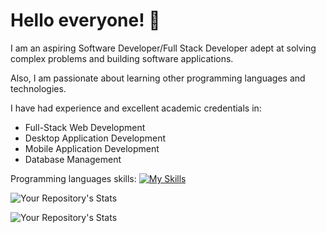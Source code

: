 # Hello everyone! 👋

<!--
**corpzbrideee02/corpzbrideee02** is a ✨ _special_ ✨ repository because its `README.md` (this file) appears on your GitHub profile.

Here are some ideas to get you started:

- 🔭 I’m currently working on ...
- 🌱 I’m currently learning ...
- 👯 I’m looking to collaborate on ...
- 🤔 I’m looking for help with ...
- 💬 Ask me about ...
- 📫 How to reach me: ...
- 😄 Pronouns: ...
- ⚡ Fun fact: ...
-->

I am an aspiring Software Developer/Full Stack Developer adept at solving complex problems and building software applications.

Also, I am passionate about learning other programming languages and technologies.

I have had experience and excellent academic credentials in:
* Full-Stack Web Development
* Desktop Application Development
* Mobile Application Development
* Database Management 

Programming languages skills:
[![My Skills](https://skills.thijs.gg/icons?i=js,java,cs,cpp&theme=dark)](https://skills.thijs.gg)

![Your Repository's Stats](https://github-readme-stats.vercel.app/api?username=corpzbrideee02&show_icons=true&title_color=ffffff&text_color=c9cacc&icon_color=2bbc8a&bg_color=1d1f21)

![Your Repository's Stats](https://github-readme-stats.vercel.app/api/top-langs/?username=corpzbrideee02&theme=blue-green)
